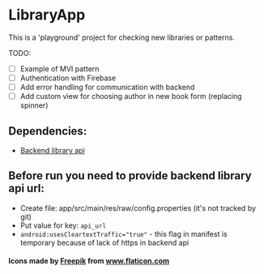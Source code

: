 # LibraryApp

This is a 'playground' project for checking new libraries or patterns. 

TODO:
- [ ] Example of MVI pattern
- [ ] Authentication with Firebase  
- [ ] Add error handling for communication with backend
- [ ] Add custom view for choosing author in new book form (replacing spinner)

## Dependencies: 
* [Backend library api](https://github.com/EmiliaCiastek/LibraryAppBackend)

## Before run you need to provide backend library api url:

* Create file: app/src/main/res/raw/config.properties (it's not tracked by git)
* Put value for key: `api_url`
* `android:usesCleartextTraffic="true"` - this flag in manifest is temporary because of lack of https in backend api


#### Icons made by <a href="https://www.flaticon.com/authors/freepik" title="Freepik">Freepik</a> from <a href="https://www.flaticon.com/" title="Flaticon"> www.flaticon.com</a>